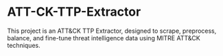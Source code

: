 # ATT-CK-TTP-Extractor
This project is an ATT&amp;CK TTP Extractor, designed to scrape, preprocess, balance, and fine-tune threat intelligence data using MITRE ATT&amp;CK techniques.

